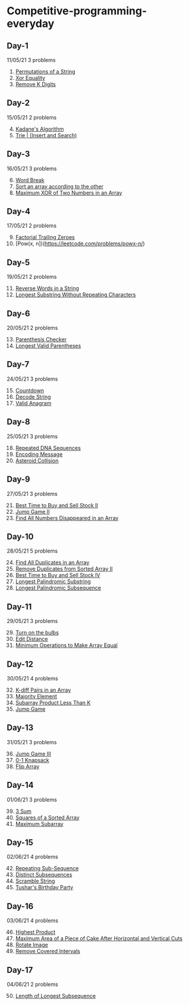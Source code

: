 # Competitive-programming-everyday

## Day-1
11/05/21
3 problems

1. [Permutations of a String](https://practice.geeksforgeeks.org/problems/permutations-of-a-string/1/?track=md-backtracking&batchId=144)
2. [Xor Equality](https://www.codechef.com/MAY21C/problems/XOREQUAL)
3. [Remove K Digits](https://practice.geeksforgeeks.org/problems/remove-k-digits/1#)

## Day-2
15/05/21
2 problems

4. [Kadane's Algorithm](https://practice.geeksforgeeks.org/problems/kadanes-algorithm-1587115620/1#)
5. [Trie | (Insert and Search)](https://practice.geeksforgeeks.org/problems/trie-insert-and-search0651/1#)

## Day-3
16/05/21
3 problems

6. [Word Break](https://leetcode.com/problems/word-break/submissions/)
7. [Sort an array according to the other](https://practice.geeksforgeeks.org/problems/relative-sorting4323/1#)
8. [Maximum XOR of Two Numbers in an Array](https://leetcode.com/problems/maximum-xor-of-two-numbers-in-an-array)

## Day-4
17/05/21
2 problems

9. [Factorial Trailing Zeroes](https://leetcode.com/problems/factorial-trailing-zeroes/)
10. [Pow(x, n])(https://leetcode.com/problems/powx-n/)

## Day-5
19/05/21
2 problems

11. [Reverse Words in a String](https://leetcode.com/problems/reverse-words-in-a-string/submissions/)
12. [Longest Substring Without Repeating Characters](https://leetcode.com/problems/longest-substring-without-repeating-characters/)

## Day-6
20/05/21
2 problems

13. [Parenthesis Checker](https://practice.geeksforgeeks.org/problems/parenthesis-checker2744/1)
14. [Longest Valid Parentheses](https://leetcode.com/problems/longest-valid-parentheses/submissions/)

## Day-7
24/05/21
3 problems

15. [Countdown](https://codingcompetitions.withgoogle.com/kickstart/round/000000000019ff43/00000000003380d2)
16. [Decode String](https://leetcode.com/problems/decode-string)
17. [Valid Anagram](https://leetcode.com/problems/valid-anagram/submissions/)

## Day-8
25/05/21
3 problems

18. [Repeated DNA Sequences](https://leetcode.com/problems/repeated-dna-sequences)
19. [Encoding Message](https://www.codechef.com/WICP2002/problems/ENCOMS)
20. [Asteroid Collision](https://leetcode.com/problems/asteroid-collision/submissions/)

## Day-9
27/05/21
3 problems

21. [Best Time to Buy and Sell Stock II](https://leetcode.com/problems/best-time-to-buy-and-sell-stock-ii/)
22. [Jump Game II](https://leetcode.com/problems/jump-game-ii/)
23. [Find All Numbers Disappeared in an Array](https://leetcode.com/problems/find-all-numbers-disappeared-in-an-array/)

## Day-10
28/05/21
5 problems

24. [Find All Duplicates in an Array](https://leetcode.com/problems/find-all-duplicates-in-an-array/)
25. [Remove Duplicates from Sorted Array II](https://leetcode.com/problems/remove-duplicates-from-sorted-array-ii/)
26. [Best Time to Buy and Sell Stock IV](https://leetcode.com/problems/best-time-to-buy-and-sell-stock-iv/)
27. [Longest Palindromic Substring](https://leetcode.com/problems/longest-palindromic-substring/)
28. [Longest Palindromic Subsequence](https://leetcode.com/problems/longest-palindromic-subsequence/)

## Day-11
29/05/21
3 problems

29. [Turn on the bulbs](https://www.interviewbit.com/test)
30. [Edit Distance](https://practice.geeksforgeeks.org/problems/edit-distance3702/1)
31. [Minimum Operations to Make Array Equal](https://leetcode.com/problems/minimum-operations-to-make-array-equal/)


## Day-12
30/05/21
4 problems

32. [K-diff Pairs in an Array](https://leetcode.com/problems/k-diff-pairs-in-an-array/)
33. [Majority Element](https://leetcode.com/problems/majority-element/)
34. [Subarray Product Less Than K](https://leetcode.com/problems/subarray-product-less-than-k/)
35. [Jump Game](https://leetcode.com/problems/jump-game/)


## Day-13
31/05/21
3 problems

36. [Jump Game III](https://leetcode.com/problems/jump-game-iii/)
37. [0-1 Knapsack](https://www.interviewbit.com/problems/0-1-knapsack/)
38. [Flip Array](https://www.interviewbit.com/problems/flip-array/)

## Day-14
01/06/21
3 problems

39. [3 Sum](https://leetcode.com/problems/3sum/)
40. [Squares of a Sorted Array](https://leetcode.com/problems/squares-of-a-sorted-array/)
41. [Maximum Subarray](https://leetcode.com/problems/maximum-subarray/)

## Day-15
02/06/21
4 problems

42. [Repeating Sub-Sequence](https://www.interviewbit.com/problems/repeating-subsequence/)
43. [Distinct Subsequences](https://www.interviewbit.com/problems/distinct-subsequences/)
44. [Scramble String](https://www.interviewbit.com/problems/scramble-string/)
45. [Tushar's Birthday Party](https://www.interviewbit.com/problems/tushars-birthday-party/)

## Day-16
03/06/21
4 problems

46. [Highest Product](https://www.interviewbit.com/problems/highest-product/)
47. [Maximum Area of a Piece of Cake After Horizontal and Vertical Cuts](https://leetcode.com/problems/maximum-area-of-a-piece-of-cake-after-horizontal-and-vertical-cuts/)
48. [Rotate Image](https://leetcode.com/problems/rotate-image/)
49. [Remove Covered Intervals](https://leetcode.com/problems/remove-covered-intervals/)

## Day-17
04/06/21
2 problems

50. [Length of Longest Subsequence](https://www.interviewbit.com/problems/length-of-longest-subsequence/)